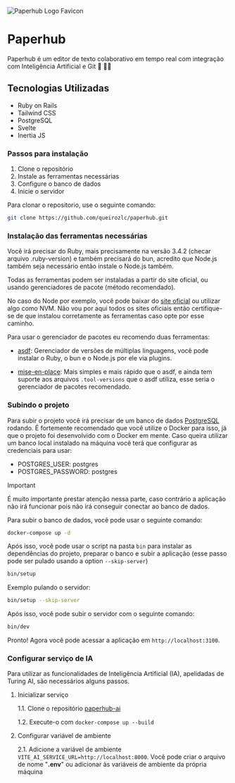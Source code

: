 ![Paperhub Logo Favicon](https://github.com/user-attachments/assets/3261346b-44f4-4ceb-a376-a9ebcbd66c91)

# Paperhub

Paperhub é um editor de texto colaborativo em tempo real com integração com Inteligência Artificial e Git 📝 🚀✨

## Tecnologias Utilizadas

- Ruby on Rails
- Tailwind CSS
- PostgreSQL
- Svelte
- Inertia JS

### Passos para instalação

1. Clone o repositório
2. Instale as ferramentas necessárias
3. Configure o banco de dados
4. Inicie o servidor

Para clonar o repositorio, use o seguinte comando:

```bash
git clone https://github.com/queirozlc/paperhub.git
```

### Instalação das ferramentas necessárias

Você irá precisar do Ruby, mais precisamente na versão 3.4.2 (checar arquivo .ruby-version) e também precisará do bun, acredito que Node.js também seja necessário então instale o Node.js também.

Todas as ferramentas podem ser instaladas a partir do site oficial, ou usando gerenciadores de pacote (método recomendado).

No caso do Node por exemplo, você pode baixar do [site oficial](https://nodejs.org/) ou utilizar algo como NVM. Não vou por aqui todos os sites oficiais então certifique-se de que instalou corretamente as ferramentas caso opte por esse caminho.

Para usar o gerenciador de pacotes eu recomendo duas ferramentas:

- [asdf](https://asdf-vm.com/): Gerenciador de versões de múltiplas linguagens, você pode instalar o Ruby, o bun e o Node.js por ele via plugins.

- [mise-en-place](https://mise.jdx.dev/getting-started.html): Mais simples e mais rápido que o asdf, e ainda tem suporte aos arquivos `.tool-versions` que o asdf utiliza, esse seria o gerenciador de pacotes recomendado.

### Subindo o projeto

Para subir o projeto você irá precisar de um banco de dados [PostgreSQL](https://www.postgresql.org/) rodando. É fortemente recomendado que você utilize o Docker para isso, já que o projeto foi desenvolvido com o Docker em mente. Caso queira utilizar um banco local instalado na máquina você terá que configurar as credenciais para usar:

- POSTGRES_USER: postgres
- POSTGRES_PASSWORD: postgres

> [!IMPORTANT]
> É muito importante prestar atenção nessa parte, caso contrário a aplicação não irá funcionar pois não irá conseguir conectar ao banco de dados.

Para subir o banco de dados, você pode usar o seguinte comando:

```bash
docker-compose up -d
```

Após isso, você pode usar o script na pasta `bin` para instalar as dependências do projeto, preparar o banco e subir a aplicação (esse passo pode ser pulado usando a option `--skip-server`)

```bash
bin/setup
```

Exemplo pulando o servidor:

```bash
bin/setup --skip-server
```

Após isso, você pode subir o servidor com o seguinte comando:

```bash
bin/dev
```

Pronto! Agora você pode acessar a aplicação em `http://localhost:3100`.

### Configurar serviço de IA

Para utilizar as funcionalidades de Inteligência Artificial (IA), apelidadas de Turing AI, são necessários alguns passos.

1. Inicializar serviço

   1.1. Clone o repositório [paperhub-ai](https://github.com/bruno-remeikis/paperhub-ai)

   1.2. Execute-o com `docker-compose up --build`

2. Configurar variável de ambiente

   2.1. Adicione a variável de ambiente `VITE_AI_SERVICE_URL=http://localhost:8000`. Você pode criar o arquivo de nome "**.env**" ou adicionar às variáveis de ambiente da própria máquina
